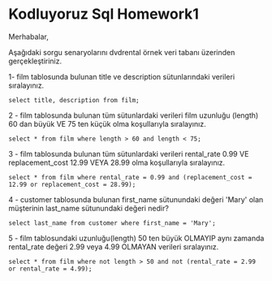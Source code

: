 # Kodluyoruz Sql Homework1

Merhabalar,

Aşağıdaki sorgu senaryolarını dvdrental örnek veri tabanı üzerinden gerçekleştiriniz.

1- film tablosunda bulunan title ve description sütunlarındaki verileri sıralayınız.
```
select title, description from film;
```

2 - film tablosunda bulunan tüm sütunlardaki verileri film uzunluğu (length) 60 dan büyük VE 75 ten küçük olma koşullarıyla sıralayınız.
```
select * from film where length > 60 and length < 75;
```

3 - film tablosunda bulunan tüm sütunlardaki verileri rental_rate 0.99 VE replacement_cost 12.99 VEYA 28.99 olma koşullarıyla sıralayınız.
```
select * from film where rental_rate = 0.99 and (replacement_cost = 12.99 or replacement_cost = 28.99);
```

4 - customer tablosunda bulunan first_name sütunundaki değeri 'Mary' olan müşterinin last_name sütunundaki değeri nedir?
```
select last_name from customer where first_name = 'Mary';
```

5 - film tablosundaki uzunluğu(length) 50 ten büyük OLMAYIP aynı zamanda rental_rate değeri 2.99 veya 4.99 OLMAYAN verileri sıralayınız.
```
select * from film where not length > 50 and not (rental_rate = 2.99 or rental_rate = 4.99);
```